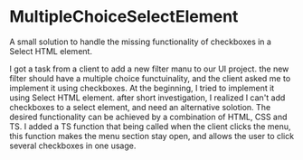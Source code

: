 # MultipleChoiceSelectElement
A small solution to handle the missing functionality of checkboxes in a Select HTML element.

I got a task from a client to add a new filter manu to our UI project. the new filter should have a multiple choice functuinality, 
and the client asked me to implement it using checkboxes. 
At the beginning, I tried to implement it using Select HTML element. after short investigation, I realized I can't add checkboxes to a 
select element, and need an alternative solotion.
The desired functionality can be achieved by a combination of HTML, CSS and TS. I added a TS function that being called when the client clicks
the menu, this function makes the menu section stay open, and allows the user to click several checkboxes in one usage.

